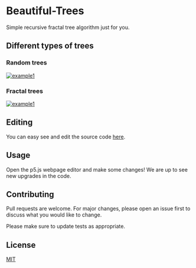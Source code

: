 # Beautiful-Trees

Simple recursive fractal tree algorithm just for you.

## Different types of trees

### Random trees

[![example1](https://raw.githubusercontent.com/CatalaHD/Random-Fractal-Tree/master/examples/myTree.png)](https://catalahd.github.io/Beautiful-Trees/)

### Fractal trees

[![example1](https://raw.githubusercontent.com/CatalaHD/Random-Fractal-Tree/master/examples/myTree2.png)](https://catalahd.github.io/Beautiful-Trees/)

## Editing

You can easy see and edit the source code [here](https://editor.p5js.org/thecatalahd/sketches/eJ9yQ0hKc).

## Usage

Open the p5.js webpage editor and make some changes! We are up to see new upgrades in the code.

## Contributing

Pull requests are welcome. For major changes, please open an issue first to discuss what you would like to change.

Please make sure to update tests as appropriate.

## License

[MIT](https://github.com/CatalaHD/Random-Fractal-Tree/blob/master/LICENSE)
